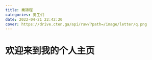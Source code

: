 ```yaml
---
title: 秦锦程
categories: 男生们
date: 2022-04-21 22:42:20
cover: https://drive.cten.ga/api/raw/?path=/image/letter/q.png
---
```

# 欢迎来到我的个人主页